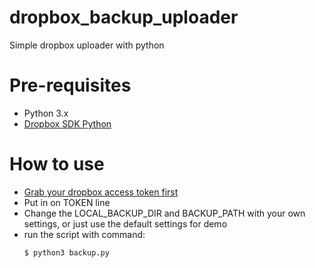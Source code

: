 # dropbox_backup_uploader

Simple dropbox uploader with python

# Pre-requisites

* Python 3.x
* [Dropbox SDK Python](https://github.com/dropbox/dropbox-sdk-python)

# How to use
* [Grab your dropbox access token first](https://blogs.dropbox.com/developers/2014/05/generate-an-access-token-for-your-own-account/)
* Put in on TOKEN line
* Change the LOCAL_BACKUP_DIR and BACKUP_PATH with your own settings, or just use the default settings for demo
* run the script with command:
  ```
  $ python3 backup.py
  ```
